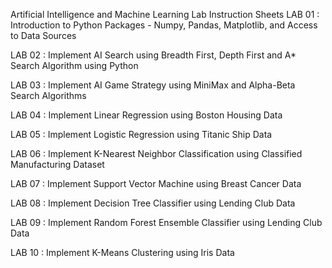 Artificial Intelligence and Machine Learning Lab Instruction Sheets
LAB 01 : Introduction to Python Packages - Numpy, Pandas, Matplotlib, and Access to Data Sources

LAB 02 : Implement AI Search using Breadth First, Depth First and A* Search Algorithm using Python

LAB 03 : Implement AI Game Strategy using MiniMax and Alpha-Beta Search Algorithms

LAB 04 : Implement Linear Regression using Boston Housing Data

LAB 05 : Implement Logistic Regression using Titanic Ship Data

LAB 06 : Implement K-Nearest Neighbor Classification using Classified Manufacturing Dataset

LAB 07 : Implement Support Vector Machine using Breast Cancer Data

LAB 08 : Implement Decision Tree Classifier using Lending Club Data

LAB 09 : Implement Random Forest Ensemble Classifier using Lending Club Data

LAB 10 : Implement K-Means Clustering using Iris Data


